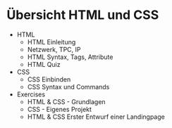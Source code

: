 # Übersicht HTML und CSS

- HTML
  - HTML Einleitung
  - Netzwerk, TPC, IP
  - HTML Syntax, Tags, Attribute
  - HTML Quiz
- CSS
  - CSS Einbinden
  - CSS Syntax und Commands
- Exercises
  - HTML & CSS - Grundlagen
  - CSS - Eigenes Projekt
  - HTML & CSS Erster Entwurf einer Landingpage
